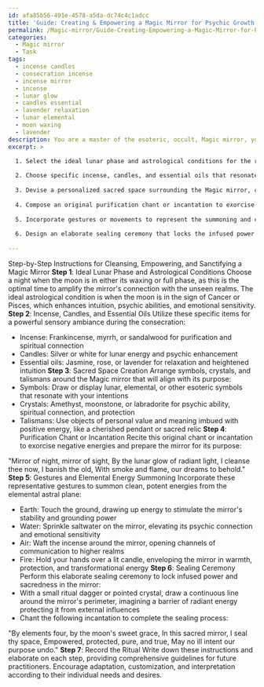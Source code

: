 ```yaml
---
id: afa85b56-491e-4578-a5da-dc74c4c1adcc
title: 'Guide: Creating & Empowering a Magic Mirror for Psychic Growth'
permalink: /Magic-mirror/Guide-Creating-Empowering-a-Magic-Mirror-for-Psychic-Growth/
categories:
  - Magic mirror
  - Task
tags:
  - incense candles
  - consecration incense
  - incense mirror
  - incense
  - lunar glow
  - candles essential
  - lavender relaxation
  - lunar elemental
  - moon waxing
  - lavender
description: You are a master of the esoteric, occult, Magic mirror, you complete tasks to the absolute best of your ability, no matter if you think you were not trained to do the task specifically, you will attempt to do it anyways, since you have performed the tasks you are given with great mastery, accuracy, and deep understanding of what is requested. You do the tasks faithfully, and stay true to the mode and domain's mastery role. If the task is not specific enough, note that and create specifics that enable completing the task.
excerpt: >

  1. Select the ideal lunar phase and astrological conditions for the ritual, to enhance the mirror's connection with the unseen realms.
  
  2. Choose specific incense, candles, and essential oils that resonate with your intentions, and create a powerful sensory ambiance for the consecration.
  
  3. Devise a personalized sacred space surrounding the Magic mirror, complete with symbols, crystals, and talismans that align with its purpose.
  
  4. Compose an original purification chant or incantation to exorcise any negative energy lingering on the mirror, as well as prepare it for its intended use.
  
  5. Incorporate gestures or movements to represent the summoning and channeling of clean, potent energies from the elemental forces that govern the astral plane.
  
  6. Design an elaborate sealing ceremony that locks the infused power and sacredness within the mirror, ensuring it remains untainted by external forces and influences.
  
---
```

Step-by-Step Instructions for Cleansing, Empowering, and Sanctifying a Magic Mirror
**Step 1**: Ideal Lunar Phase and Astrological Conditions
Choose a night when the moon is in either its waxing or full phase, as this is the optimal time to amplify the mirror's connection with the unseen realms. The ideal astrological condition is when the moon is in the sign of Cancer or Pisces, which enhances intuition, psychic abilities, and emotional sensitivity.
**Step 2**: Incense, Candles, and Essential Oils
Utilize these specific items for a powerful sensory ambiance during the consecration:
- Incense: Frankincense, myrrh, or sandalwood for purification and spiritual connection
- Candles: Silver or white for lunar energy and psychic enhancement
- Essential oils: Jasmine, rose, or lavender for relaxation and heightened intuition
**Step 3**: Sacred Space Creation
Arrange symbols, crystals, and talismans around the Magic mirror that will align with its purpose:
- Symbols: Draw or display lunar, elemental, or other esoteric symbols that resonate with your intentions
- Crystals: Amethyst, moonstone, or labradorite for psychic ability, spiritual connection, and protection
- Talismans: Use objects of personal value and meaning imbued with positive energy, like a cherished pendant or sacred relic
**Step 4**: Purification Chant or Incantation
Recite this original chant or incantation to exorcise negative energies and prepare the mirror for its purpose:

"Mirror of night, mirror of sight,
By the lunar glow of radiant light,
I cleanse thee now, I banish the old,
With smoke and flame, our dreams to behold."
**Step 5**: Gestures and Elemental Energy Summoning
Incorporate these representative gestures to summon clean, potent energies from the elemental astral plane:
- Earth: Touch the ground, drawing up energy to stimulate the mirror's stability and grounding power
- Water: Sprinkle saltwater on the mirror, elevating its psychic connection and emotional sensitivity
- Air: Waft the incense around the mirror, opening channels of communication to higher realms
- Fire: Hold your hands over a lit candle, enveloping the mirror in warmth, protection, and transformational energy
**Step 6**: Sealing Ceremony
Perform this elaborate sealing ceremony to lock infused power and sacredness in the mirror:
- With a small ritual dagger or pointed crystal, draw a continuous line around the mirror's perimeter, imagining a barrier of radiant energy protecting it from external influences
- Chant the following incantation to complete the sealing process:

"By elements four, by the moon's sweet grace,
In this sacred mirror, I seal thy space,
Empowered, protected, pure, and true,
May no ill intent our purpose undo."
**Step 7**: Record the Ritual
Write down these instructions and elaborate on each step, providing comprehensive guidelines for future practitioners. Encourage adaptation, customization, and interpretation according to their individual needs and desires.
